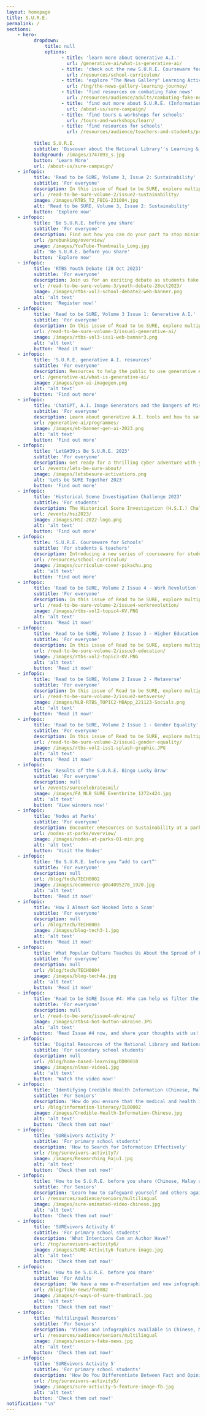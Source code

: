 ```yaml
---
layout: homepage
title: S.U.R.E.
permalink: /
sections:
    - hero:
          dropdown:
              title: null
              options:
                    - title: 'learn more about Generative A.I.'
                      url: /generative-ai/what-is-generative-ai/
                    - title: 'check out the new S.U.R.E. Courseware for Schools'
                      url: /resources/school-curriculum/
                    - title: 'explore "The News Gallery" Learning Activities'
                      url: /tng/the-news-gallery-learning-journey/
                    - title: 'find resources on combating fake news'
                      url: /resources/audience/adults/combating-fake-news
                    - title: 'find out more about S.U.R.E. (Information Literacy)'
                      url: /about-us/sure-campaign/
                    - title: 'find tours & workshops for schools'
                      url: /tours-and-workshops/learn/
                    - title: 'find resources for schools'
                      url: /resources/audience/teachers-and-students/primary-level
                      
          title: S.U.R.E.
          subtitle: 'Discover about the National Library''s Learning & Information Literacy resources'
          background: /images/1747093_s.jpg
          button: 'Learn More'
          url: /about-us/sure-campaign/
    - infopic:
          title: 'Read to be SURE, Volume 3, Issue 2: Sustainability'
          subtitle: 'For everyone'
          description: In this issue of Read to be SURE, explore multiple perspectives about Sustainability. Does science and technology harming or healing the environment? 
          url: /read-to-be-sure-volume-2/issue2-sustainability/
          image: /images/RTBS_T2_FBIG-231004.jpg
          alt: 'Read to be SURE, Volume 3, Issue 2: Sustainability'
          button: 'Explore now'
    - infopic:
          title: 'Be S.U.R.E. before you share'
          subtitle: 'For everyone'
          description: Find out how you can do your part to stop misinformation from going viral. 
          url: /prebunking/overview/
          image: /images/YouTube-Thumbnails_Long.jpg
          alt: 'Be S.U.R.E. before you share'
          button: 'Explore now'
    - infopic:
          title: 'RTBS Youth Debate (28 Oct 2023)'
          subtitle: 'For everyone'
          description: Join us for an exciting debate as students take the stand on whether funding should be prioritised for eco-friendly science and technology.
          url: /read-to-be-sure-volume-3/youth-debate-28oct2023/
          image: /images/rtbs-vol3-school-debate2-web-banner.png
          alt: 'alt text'
          button: 'Register now!'
    - infopic:
          title: 'Read to be SURE, Volume 3 Issue 1: Generative A.I.'
          subtitle: 'For everyone'
          description: In this issue of Read to be SURE, explore multiple perspectives about Generative AI. Does it bring power or peril to us?
          url: /read-to-be-sure-volume-3/issue1-generative-ai/
          image: /images/rtbs-vol3-iss1-web-banner3.png
          alt: 'alt text'
          button: 'Read it now!'
    - infopic:
          title: 'S.U.R.E. generative A.I. resources'
          subtitle: 'For everyone'
          description: Resources to help the public to use generative AI effectively and safely
          url: /generative-ai/what-is-generative-ai/
          image: /images/gen-ai-imagegen.png
          alt: 'alt text'
          button: 'Find out more'
    - infopic:
          title: 'ChatGPT, A.I. Image Generators and the Dangers of Misinformation'
          subtitle: 'For everyone'
          description: Learn about generative A.I. tools and how to safeguard yourselves from online falsehoods created by them.
          url: /generative-ai/programmes/
          image: /images/eb-banner-gen-ai-2023.png
          alt: 'alt text'
          button: 'Find out more'
    - infopic:
          title: 'Let&#39;s Be S.U.R.E. 2023'
          subtitle: 'For everyone'
          description: Get ready for a thrilling cyber adventure with your family this August 2023! “Let's be S.U.R.E. together” and explore the online world while ensuring safety and well-being for your digitally savvy family.
          url: /events/lets-be-sure-about/
          image: /images/letsbesure-activations.png
          alt: 'Lets be SURE Together 2023'
          button: 'Find out more'
    - infopic:
          title: 'Historical Scene Investigation Challenge 2023'
          subtitle: 'For students'
          description: The Historical Scene Investigation (H.S.I.) Challenge is an annual contest organised by the National Library Board, which promises an exciting experience for students to put their historical inquiry and research skills to the test.  
          url: /events/hsi2023/
          image: /images/HSI-2022-logo.png
          alt: 'alt text'
          button: 'Find out more'
    - infopic:
          title: 'S.U.R.E. Courseware for Schools'
          subtitle: 'For students & teachers'
          description: Introducing a new series of courseware for students in Primary, Secondary and Pre-U/Junior College levels. Topics covered include Information Literacy, Digital Safety and Digital Wellness. 
          url: /resources/school-curriculum/
          image: /images/curriculum-cover-pikachu.png
          alt: 'alt text'
          button: 'Find out more'
    - infopic:
          title: 'Read to be SURE, Volume 2 Issue 4 - Work Revolution'
          subtitle: 'For everyone'
          description: In this issue of Read to be SURE, explore multiple perspectives about the Work Revolution. Is the future of work changing radically, or only incrementally?
          url: /read-to-be-sure-volume-2/issue4-workrevolution/
          image: /images/rtbs-vol2-topic4-KV.PNG
          alt: 'alt text'
          button: 'Read it now!'
    - infopic:
          title: 'Read to be SURE, Volume 2 Issue 3 - Higher Education'
          subtitle: 'For everyone'
          description: In this issue of Read to be SURE, explore multiple perspectives about Education. What is the value of a university degree today? Is a degree still needed to succeed in the modern economy?
          url: /read-to-be-sure-volume-2/issue3-education/
          image: /images/rtbs-vol2-topic3-KV.PNG
          alt: 'alt text'
          button: 'Read it now!'
    - infopic:
          title: 'Read to be SURE, Volume 2 Issue 2 - Metaverse'
          subtitle: 'For everyone'
          description: In this issue of Read to be SURE, explore multiple perspectives about the Metaverse. Will it become a digital paradise or a virtual nightmare?
          url: /read-to-be-sure-volume-2/issue2-metaverse/
          image: /images/NLB-RTBS_TOPIC2-MBApp_221123-Socials.png
          alt: 'alt text'
          button: 'Read it now!'
    - infopic:
          title: 'Read to be SURE, Volume 2 Issue 1 - Gender Equality'
          subtitle: 'For everyone'
          description: In this issue of Read to be SURE, explore multiple perspectives on the topic of gender equality, where it is not *just* a women's issue. Take a moment to read, watch and listen to the journeys towards progress and equality for women and men everywhere. 
          url: /read-to-be-sure-volume-2/issue1-gender-equality/
          image: /images/rtbs-vol2-iss1-splash-graphic.JPG
          alt: 'alt text'
          button: 'Read it now!'
    - infopic:
          title: 'Results of the S.U.R.E. Bingo Lucky Draw'
          subtitle: 'For everyone'
          description: null
          url: /events/surecelebratesmil/
          image: /images/FA_NLB_SURE_Eventbrite_1272x424.jpg
          alt: 'alt text'
          button: 'View winners now!'
    - infopic:
          title: 'Nodes at Parks'
          subtitle: 'For everyone'
          description: Encounter eResources on Sustainability at a park near you! From 14 October 2022 to 26 February 2023, NLB is presenting a brand-new initiative called “Nodes at Parks”. Come interact with NLB’s exciting eResources on Sustainability.
          url: /nodes-at-parks/overview/
          image: /images/nodes-at-parks-01-min.png
          alt: 'alt text'
          button: 'Visit the Nodes'
    - infopic:
          title: 'Be S.U.R.E. before you “add to cart”'
          subtitle: 'For everyone'
          description: null
          url: /blog/tech/TECH0002
          image: /images/ecommerce-g0a4095276_1920.jpg
          alt: 'alt text'
          button: 'Read it now!'
    - infopic:
          title: 'How I Almost Got Hooked Into a Scam'
          subtitle: 'For everyone'
          description: null
          url: /blog/tech/TECH0003
          image: /images/blog-tech3-1.jpg
          alt: 'alt text'
          button: 'Read it now!'
    - infopic:
          title: 'What Popular Culture Teaches Us About the Spread of False Information'
          subtitle: 'For everyone'
          description: null
          url: /blog/tech/TECH0004
          image: /images/blog-tech4a.jpg
          alt: 'alt text'
          button: 'Read it now!'
    - infopic:
          title: 'Read to be SURE Issue #4: Who can help us filter the truth?'
          subtitle: 'For everyone'
          description: null
          url: /read-to-be-sure/issue4-ukraine/
          image: /images/rtbs4-hot-button-ukraine.JPG
          alt: 'alt text'
          button: 'Read Issue #4 now, and share your thoughts with us!'
    - infopic:
          title: 'Digital Resources of the National Library and National Archives of Singapore'
          subtitle: 'For secondary school students'
          description: null
          url: /blog/home-based-learning/DD00010
          image: /images/nlnas-video1.jpg
          alt: 'alt text'
          button: 'Watch the video now!'
    - infopic:
          title: 'Identifying Credible Health Information (Chinese, Malay and Tamil versions)'
          subtitle: 'For Seniors'
          description: 'How do you ensure that the medical and health information that you consume is reliable? Use the S.U.R.E. steps to identify if the health information you read can be trusted. This infographic is now available in Chinese, Malay and Tamil languages.'
          url: /blog/information-literacy/IL00002
          image: /images/Credible-Health-Information-Chinese.jpg
          alt: 'alt text'
          button: 'Check them out now!'
    - infopic:
          title: 'SUREvivors Activity 7'
          subtitle: 'For primary school students'
          description: 'How to Search for Information Effectively'
          url: /tng/surevivors-activity7/
          image: /images/Researching_Raju1.jpg
          alt: 'alt text'
          button: 'Check them out now!'
    - infopic:
          title: 'How to be S.U.R.E. before you share (Chinese, Malay and Tamil versions)'
          subtitle: 'For Seniors'
          description: 'Learn how to safeguard yourself and others against online falsehoods by using the National Library Board''s S.U.R.E. steps. <br>学习如何运用国家图书馆S.U.R.E四个步骤来确认信息的真假,并帮助您周围的人。<br>Belajar cara-cara melindungi diri anda menentang kepalsuan di talian dengan menggunakan langkah-langkah S.U.R.E. Lembaga Perpustakaan Negara.  <br>'
          url: /resources/audience/seniors/multilingual
          image: /images/sure-animated-video-chinese.jpg
          alt: 'alt text'
          button: 'Check them out now!'
    - infopic:
          title: 'SUREvivors Activity 6'
          subtitle: 'For primary school students'
          description: 'What Intentions Can an Author Have?'
          url: /tng/surevivors-activity6/
          image: /images/SURE-Activity6-feature-image.jpg
          alt: 'alt text'
          button: 'Check them out now!'
    - infopic:
          title: 'How to be S.U.R.E. before you share'
          subtitle: 'For Adults'
          description: 'We have a new e-Presentation and new infographic on applying the four S.U.R.E. steps to verify dubious information.'
          url: /blog/fake-news/fn0002
          image: /images/4-ways-of-sure-thumbnail.jpg
          alt: 'alt text'
          button: 'Check them out now!'
    - infopic:
          title: 'Multilingual Resources'
          subtitle: 'For Seniors'
          description: 'Videos and infographics available in Chinese, Malay and Tamil languages'
          url: /resources/audience/seniors/multilingual
          image: /images/seniors-fake-news.jpg
          alt: 'alt text'
          button: 'Check them out now!'
    - infopic:
          title: 'SUREvivors Activity 5'
          subtitle: 'For primary school students'
          description: 'How Do You Differentiate Between Fact and Opinion?'
          url: /tng/surevivors-activity5/
          image: /images/sure-activity-5-feature-image-fb.jpg
          alt: 'alt text'
          button: 'Check them out now!'
notification: "\n"
---
```


